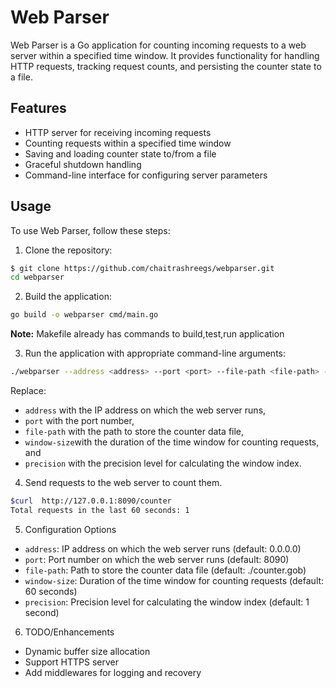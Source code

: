 # Web Parser

Web Parser is a Go application for counting incoming requests to a web server
within a specified time window. It provides functionality for handling HTTP
requests, tracking request counts, and persisting the counter state to a file.

## Features

- HTTP server for receiving incoming requests
- Counting requests within a specified time window
- Saving and loading counter state to/from a file
- Graceful shutdown handling
- Command-line interface for configuring server parameters

## Usage

To use Web Parser, follow these steps:

1. Clone the repository:

```bash
$ git clone https://github.com/chaitrashreegs/webparser.git
cd webparser
```

2. Build the application:

```bash
go build -o webparser cmd/main.go
```

**Note:** Makefile already has commands to build,test,run application

3. Run the application with appropriate command-line arguments:

```bash
./webparser --address <address> --port <port> --file-path <file-path> --window-size <window-size> --precision <precision>
```

Replace:
- `address` with the IP address on which the web server runs,
- `port` with the port number,
- `file-path` with the path to store the counter data file,
- `window-size`with the duration of the time window for counting requests, and
- `precision` with the precision level for calculating the window index.

4. Send requests to the web server to count them.

```bash
$curl  http://127.0.0.1:8090/counter
Total requests in the last 60 seconds: 1
```

5. Configuration Options

- `address`: IP address on which the web server runs (default: 0.0.0.0)
- `port`: Port number on which the web server runs (default: 8090)
- `file-path`: Path to store the counter data file (default: ./counter.gob)
- `window-size`: Duration of the time window for counting requests (default: 60 seconds)
- `precision`: Precision level for calculating the window index (default: 1 second)

6. TODO/Enhancements

- Dynamic buffer size allocation
- Support HTTPS server
- Add middlewares for logging and recovery
